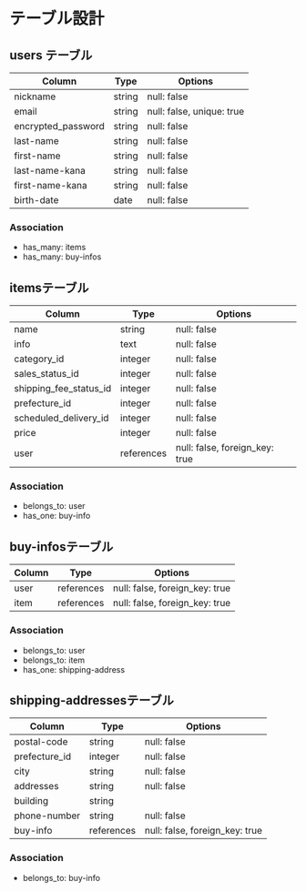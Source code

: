 # テーブル設計

## users テーブル

| Column          | Type   | Options     |
| --------------- | ------ | ----------- |
| nickname                  | string | null: false |
| email                     | string | null: false, unique: true |
| encrypted_password        | string | null: false |
| last-name                 | string | null: false |
| first-name                | string | null: false |
| last-name-kana            | string | null: false |
| first-name-kana           | string | null: false |
| birth-date                | date   | null: false |

### Association
- has_many: items
- has_many: buy-infos

## itemsテーブル

| Column                  | Type       | Options     |
| ----------------------  | ------     | ----------- |
| name                    | string     | null: false |
| info                    | text       | null: false |
| category_id             | integer    | null: false |
| sales_status_id         | integer    | null: false |
| shipping_fee_status_id  | integer    | null: false |
| prefecture_id           | integer    | null: false |
| scheduled_delivery_id   | integer    | null: false |
| price                   | integer    | null: false |
| user                    | references | null: false, foreign_key: true |


### Association
- belongs_to: user
- has_one: buy-info

## buy-infosテーブル
| Column                  | Type        | Options                        |
| ----------------------  | ----------  | ------------------------------ |
| user                    | references  | null: false, foreign_key: true |
| item                    | references  | null: false, foreign_key: true |


### Association

- belongs_to: user
- belongs_to: item
- has_one: shipping-address

## shipping-addressesテーブル
| Column          | Type       | Options     |
| --------------- | -----------| ----------- |
| postal-code     | string     | null: false |
| prefecture_id   | integer    | null: false |
| city            | string     | null: false |
| addresses       | string     | null: false |
| building        | string     |             |
| phone-number    | string     | null: false |
| buy-info        | references | null: false, foreign_key: true |


### Association
- belongs_to: buy-info